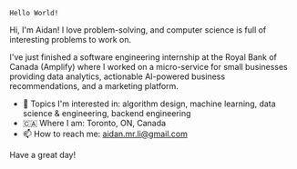`Hello World!`


Hi, I'm Aidan! I love problem-solving, and computer science is full of interesting problems to work on. 

I've just finished a software engineering internship at the Royal Bank of Canada (Amplify) where I worked on a micro-service for small businesses providing data analytics, actionable AI-powered business recommendations, and a marketing platform.

- 👀 Topics I'm interested in: algorithm design, machine learning, data science & engineering, backend engineering
- 🇨🇦 Where I am: Toronto, ON, Canada
- 📫 How to reach me: aidan.mr.li@gmail.com

Have a great day!
<!---
aidanmrli/aidanmrli is a ✨ special ✨ repository because its `README.md` (this file) appears on your GitHub profile.
You can click the Preview link to take a look at your changes.
--->
